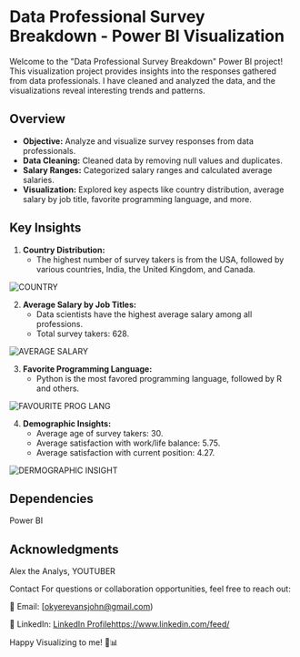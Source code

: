 # Data Professional Survey Breakdown - Power BI Visualization

Welcome to the "Data Professional Survey Breakdown" Power BI project! This visualization project provides insights into the responses gathered from data professionals. I have cleaned and analyzed the data, and the visualizations reveal interesting trends and patterns.

## Overview

- **Objective:** Analyze and visualize survey responses from data professionals.
- **Data Cleaning:** Cleaned data by removing null values and duplicates.
- **Salary Ranges:** Categorized salary ranges and calculated average salaries.
- **Visualization:** Explored key aspects like country distribution, average salary by job title, favorite programming language, and more.

## Key Insights

1. **Country Distribution:**
   - The highest number of survey takers is from the USA, followed by various countries, India, the United Kingdom, and Canada.

![COUNTRY](https://github.com/JohnEvansOkyere/Data-Pro.-Survey-Breakdown/assets/148287702/109b0da9-ed9c-48af-bf4d-ca98ce1b51cf)

2. **Average Salary by Job Titles:**
   - Data scientists have the highest average salary among all professions.
   - Total survey takers: 628.

  ![AVERAGE SALARY](https://github.com/JohnEvansOkyere/Data-Pro.-Survey-Breakdown/assets/148287702/4e0b8999-50d5-481e-8a43-4529dc5b53ca)

3. **Favorite Programming Language:**
   - Python is the most favored programming language, followed by R and others.

![FAVOURITE PROG  LANG](https://github.com/JohnEvansOkyere/Data-Pro.-Survey-Breakdown/assets/148287702/df320505-75a4-4bba-95f3-fe7e29277765)

4. **Demographic Insights:**
   - Average age of survey takers: 30.
   - Average satisfaction with work/life balance: 5.75.
   - Average satisfaction with current position: 4.27.

![DERMOGRAPHIC INSIGHT](https://github.com/JohnEvansOkyere/Data-Pro.-Survey-Breakdown/assets/148287702/cf6165f0-5a33-4bc4-85d2-75e47d580dfe)


## Dependencies
Power BI
## Acknowledgments
Alex the Analys, YOUTUBER

Contact
For questions or collaboration opportunities, feel free to reach out:

📧 Email: [okyerevansjohn@gmail.com)

💼 LinkedIn: [LinkedIn Profile](https://www.linkedin.com/feed/)https://www.linkedin.com/feed/

Happy Visualizing to me! 🚢📊
